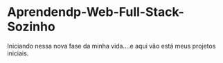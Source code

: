 # Aprendendp-Web-Full-Stack-Sozinho
Iniciando nessa nova fase da minha vida....e aqui vão está meus projetos iniciais.
